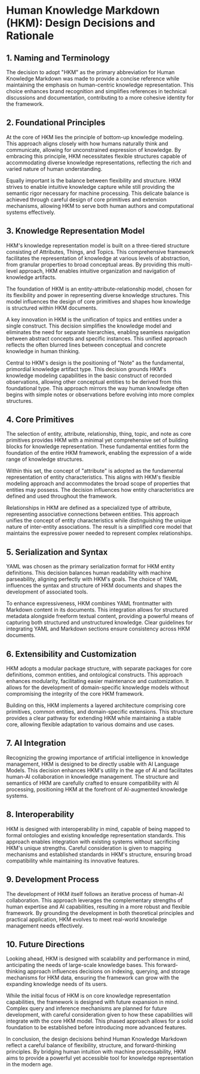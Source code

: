 # Human Knowledge Markdown (HKM): Design Decisions and Rationale

## 1. Naming and Terminology

The decision to adopt "HKM" as the primary abbreviation for Human Knowledge Markdown was made to provide a concise reference while maintaining the emphasis on human-centric knowledge representation. This choice enhances brand recognition and simplifies references in technical discussions and documentation, contributing to a more cohesive identity for the framework.

## 2. Foundational Principles

At the core of HKM lies the principle of bottom-up knowledge modeling. This approach aligns closely with how humans naturally think and communicate, allowing for unconstrained expression of knowledge. By embracing this principle, HKM necessitates flexible structures capable of accommodating diverse knowledge representations, reflecting the rich and varied nature of human understanding.

Equally important is the balance between flexibility and structure. HKM strives to enable intuitive knowledge capture while still providing the semantic rigor necessary for machine processing. This delicate balance is achieved through careful design of core primitives and extension mechanisms, allowing HKM to serve both human authors and computational systems effectively.

## 3. Knowledge Representation Model

HKM's knowledge representation model is built on a three-tiered structure consisting of Attributes, Things, and Topics. This comprehensive framework facilitates the representation of knowledge at various levels of abstraction, from granular properties to broad conceptual areas. By providing this multi-level approach, HKM enables intuitive organization and navigation of knowledge artifacts.

The foundation of HKM is an entity-attribute-relationship model, chosen for its flexibility and power in representing diverse knowledge structures. This model influences the design of core primitives and shapes how knowledge is structured within HKM documents.

A key innovation in HKM is the unification of topics and entities under a single construct. This decision simplifies the knowledge model and eliminates the need for separate hierarchies, enabling seamless navigation between abstract concepts and specific instances. This unified approach reflects the often blurred lines between conceptual and concrete knowledge in human thinking.

Central to HKM's design is the positioning of "Note" as the fundamental, primordial knowledge artifact type. This decision grounds HKM's knowledge modeling capabilities in the basic construct of recorded observations, allowing other conceptual entities to be derived from this foundational type. This approach mirrors the way human knowledge often begins with simple notes or observations before evolving into more complex structures.

## 4. Core Primitives

The selection of entity, attribute, relationship, thing, topic, and note as core primitives provides HKM with a minimal yet comprehensive set of building blocks for knowledge representation. These fundamental entities form the foundation of the entire HKM framework, enabling the expression of a wide range of knowledge structures.

Within this set, the concept of "attribute" is adopted as the fundamental representation of entity characteristics. This aligns with HKM's flexible modeling approach and accommodates the broad scope of properties that entities may possess. The decision influences how entity characteristics are defined and used throughout the framework.

Relationships in HKM are defined as a specialized type of attribute, representing associative connections between entities. This approach unifies the concept of entity characteristics while distinguishing the unique nature of inter-entity associations. The result is a simplified core model that maintains the expressive power needed to represent complex relationships.

## 5. Serialization and Syntax

YAML was chosen as the primary serialization format for HKM entity definitions. This decision balances human readability with machine parseability, aligning perfectly with HKM's goals. The choice of YAML influences the syntax and structure of HKM documents and shapes the development of associated tools.

To enhance expressiveness, HKM combines YAML frontmatter with Markdown content in its documents. This integration allows for structured metadata alongside freeform textual content, providing a powerful means of capturing both structured and unstructured knowledge. Clear guidelines for integrating YAML and Markdown sections ensure consistency across HKM documents.

## 6. Extensibility and Customization

HKM adopts a modular package structure, with separate packages for core definitions, common entities, and ontological constructs. This approach enhances modularity, facilitating easier maintenance and customization. It allows for the development of domain-specific knowledge models without compromising the integrity of the core HKM framework.

Building on this, HKM implements a layered architecture comprising core primitives, common entities, and domain-specific extensions. This structure provides a clear pathway for extending HKM while maintaining a stable core, allowing flexible adaptation to various domains and use cases.

## 7. AI Integration

Recognizing the growing importance of artificial intelligence in knowledge management, HKM is designed to be directly usable with AI Language Models. This decision enhances HKM's utility in the age of AI and facilitates human-AI collaboration in knowledge management. The structure and semantics of HKM are carefully crafted to ensure compatibility with AI processing, positioning HKM at the forefront of AI-augmented knowledge systems.

## 8. Interoperability

HKM is designed with interoperability in mind, capable of being mapped to formal ontologies and existing knowledge representation standards. This approach enables integration with existing systems without sacrificing HKM's unique strengths. Careful consideration is given to mapping mechanisms and established standards in HKM's structure, ensuring broad compatibility while maintaining its innovative features.

## 9. Development Process

The development of HKM itself follows an iterative process of human-AI collaboration. This approach leverages the complementary strengths of human expertise and AI capabilities, resulting in a more robust and flexible framework. By grounding the development in both theoretical principles and practical application, HKM evolves to meet real-world knowledge management needs effectively.

## 10. Future Directions

Looking ahead, HKM is designed with scalability and performance in mind, anticipating the needs of large-scale knowledge bases. This forward-thinking approach influences decisions on indexing, querying, and storage mechanisms for HKM data, ensuring the framework can grow with the expanding knowledge needs of its users.

While the initial focus of HKM is on core knowledge representation capabilities, the framework is designed with future expansion in mind. Complex query and inference mechanisms are planned for future development, with careful consideration given to how these capabilities will integrate with the core HKM model. This phased approach allows for a solid foundation to be established before introducing more advanced features.

In conclusion, the design decisions behind Human Knowledge Markdown reflect a careful balance of flexibility, structure, and forward-thinking principles. By bridging human intuition with machine processability, HKM aims to provide a powerful yet accessible tool for knowledge representation in the modern age.